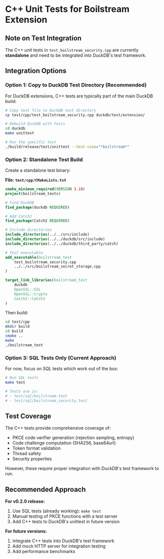 # C++ Unit Tests for Boilstream Extension

## Note on Test Integration

The C++ unit tests in `test_boilstream_security.cpp` are currently **standalone** and need to be integrated into DuckDB's test framework.

## Integration Options

### Option 1: Copy to DuckDB Test Directory (Recommended)

For DuckDB extensions, C++ tests are typically part of the main DuckDB build:

```bash
# Copy test file to DuckDB test directory
cp test/cpp/test_boilstream_security.cpp duckdb/test/extension/

# Rebuild DuckDB with tests
cd duckdb
make unittest

# Run the specific test
./build/release/test/unittest --test-case="*boilstream*"
```

### Option 2: Standalone Test Build

Create a standalone test binary:

**File: `test/cpp/CMakeLists.txt`**

```cmake
cmake_minimum_required(VERSION 3.10)
project(boilstream_tests)

# Find DuckDB
find_package(duckdb REQUIRED)

# Add Catch2
find_package(Catch2 REQUIRED)

# Include directories
include_directories(../../src/include)
include_directories(../../duckdb/src/include)
include_directories(../../duckdb/third_party/catch)

# Test executable
add_executable(boilstream_test
    test_boilstream_security.cpp
    ../../src/boilstream_secret_storage.cpp
)

target_link_libraries(boilstream_test
    duckdb
    OpenSSL::SSL
    OpenSSL::Crypto
    Catch2::Catch2
)
```

Then build:
```bash
cd test/cpp
mkdir build
cd build
cmake ..
make
./boilstream_test
```

### Option 3: SQL Tests Only (Current Approach)

For now, focus on SQL tests which work out of the box:

```bash
# Run SQL tests
make test

# Tests are in:
# - test/sql/boilstream.test
# - test/sql/boilstream_security.test
```

## Test Coverage

The C++ tests provide comprehensive coverage of:
- PKCE code verifier generation (rejection sampling, entropy)
- Code challenge computation (SHA256, base64url)
- Token format validation
- Thread safety
- Security properties

However, these require proper integration with DuckDB's test framework to run.

## Recommended Approach

**For v0.2.0 release:**
1. Use SQL tests (already working): `make test`
2. Manual testing of PKCE functions with a test server
3. Add C++ tests to DuckDB's unittest in future version

**For future versions:**
1. Integrate C++ tests into DuckDB's test framework
2. Add mock HTTP server for integration testing
3. Add performance benchmarks
